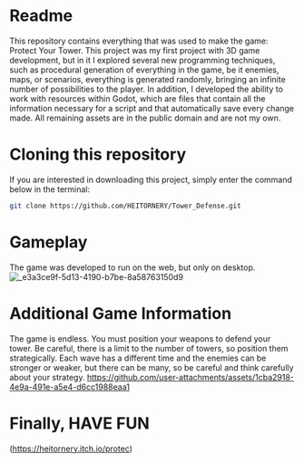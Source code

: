 # Readme
This repository contains everything that was used to make the game: Protect Your Tower. This project was my first project with 3D game development, but in it I explored several new programming techniques, such as procedural generation of everything in the game, be it enemies, maps, or scenarios, everything is generated randomly, bringing an infinite number of possibilities to the player. In addition, I developed the ability to work with resources within Godot, which are files that contain all the information necessary for a script and that automatically save every change made.
All remaining assets are in the public domain and are not my own.
# Cloning this repository
If you are interested in downloading this project, simply enter the command below in the terminal:
```bash
git clone https://github.com/HEITORNERY/Tower_Defense.git
```
# Gameplay
The game was developed to run on the web, but only on desktop.
![_e3a3ce9f-5d13-4190-b7be-8a58763150d9](https://github.com/user-attachments/assets/f85c432e-a6a9-42b7-ad02-ba4015192051)
# Additional Game Information
The game is endless.
You must position your weapons to defend your tower.
Be careful, there is a limit to the number of towers, so position them strategically.
Each wave has a different time and the enemies can be stronger or weaker, but there can be many, so be careful and think carefully about your strategy.
https://github.com/user-attachments/assets/1cba2918-4e9a-491e-a5e4-d6cc1988eaa1
# Finally, HAVE FUN
(https://heitornery.itch.io/protec)
